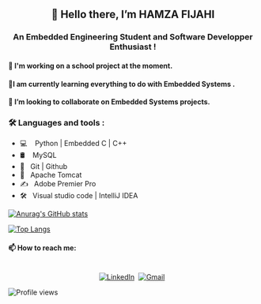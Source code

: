 <div align="center">
  <h2> 👋 Hello there, I’m HAMZA FIJAHI </h2>
  <h3> An Embedded Engineering Student and Software Developper Enthusiast ! </h3>
</div>

<div align="left">
  <h4> 🔭 I'm working on a school project at the moment. </h4>
  <h4> 🌱I am currently learning everything to do with Embedded Systems .</h4>
  <h4> 👯 I’m looking to collaborate on Embedded Systems projects. </h4>  
 
</div>
<!-- 

- 📫 How to reach me: hamza.fijahi@gmail.com <br> -->
<!-- <div align="left"> 
  <h3>🛠 Languages and tools :</h3>
  <h5>💻   Java | JavaScript </h5>
  <h5>🛢    MySQL | MongoDB  </h5>
  <h5>🔧   Git | Github </h5>
  <h5>🚀   Heroku | Netlify </h5>
  <h5>✍️   Adobe Photoshop | Figma </h5>
  <h5>🛠️   Visual studio code | IntelliJ IDEA</h5>
</div> -->

### 🛠 Languages and tools : 
- 💻 &nbsp; &nbsp;Python | Embedded C | C++
- 🛢 &nbsp;&nbsp; MySQL 
- 🔧 &nbsp; Git | Github 
- 🚀 &nbsp; Apache Tomcat 
- ✍️ &nbsp; Adobe Premier Pro 
- 🛠️ &nbsp; Visual studio code | IntelliJ IDEA

[![Anurag's GitHub stats](https://github-readme-stats.vercel.app/api?username=hamzafijahi2001&show_icons=true&theme=tokyonight)](https://github.com/anuraghazra/github-readme-stats)

[![Top Langs](https://github-readme-stats.vercel.app/api/top-langs/?username=hamzafijahi2001)](https://github.com/anuraghazra/github-readme-stats)



<h4> 📫 How to reach me: </h4>

<p align="center">
<br>
<a href=https://www.linkedin.com/in/hamza-fijahi-3b445a165/"><img src="https://img.shields.io/badge/linkedin-%230077B5.svg?&style=for-the-badge&logo=linkedin&logoColor=white" alt="LinkedIn" /></a>&nbsp;
<a href="mailto:hamza.fijahi@gmail.com?subject=Hello, Hamza"><img src="https://img.shields.io/badge/gmail-%23D14836.svg?&style=for-the-badge&logo=gmail&logoColor=white" alt="Gmail"/></a>&nbsp;
</p>


![Profile views](https://gpvc.arturio.dev/hamzafijahi2001)  
